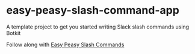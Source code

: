 # easy-peasy-slash-command-app
A template project to get you started writing Slack slash commands using Botkit

Follow along with [Easy Peasy Slash Commands](https://medium.com/slack-developer-blog/easy-peasy-slash-commands-getting-started-c37ff3f14d3e#.nfr4px2vi)
